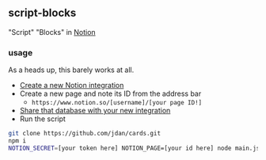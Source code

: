## script-blocks

"Script" "Blocks" in [Notion](https://notion.so)

### usage

As a heads up, this barely works at all.

- [Create a new Notion integration](https://developers.notion.com/docs/getting-started#step-1-create-an-integration)
- Create a new page and note its ID from the address bar
  - `https://www.notion.so/[username]/[your page ID!]`
- [Share that database with your new integration](https://developers.notion.com/docs/getting-started#step-2-share-a-database-with-your-integration)
- Run the script

```sh
git clone https://github.com/jdan/cards.git
npm i
NOTION_SECRET=[your token here] NOTION_PAGE=[your id here] node main.js
```
